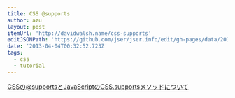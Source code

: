 ```yaml
---
title: CSS @supports
author: azu
layout: post
itemUrl: 'http://davidwalsh.name/css-supports'
editJSONPath: 'https://github.com/jser/jser.info/edit/gh-pages/data/2013/04/index.json'
date: '2013-04-04T00:32:52.723Z'
tags:
  - css
  - tutorial
---
```

CSSの@supportsとJavaScriptのCSS.supportsメソッドについて
